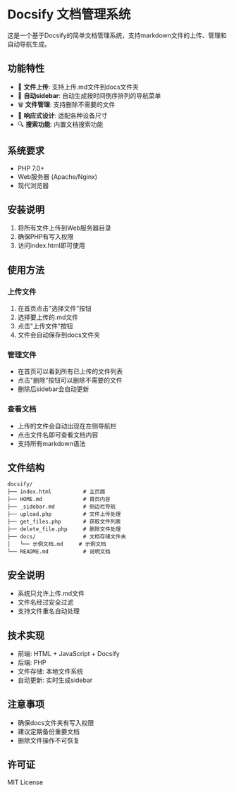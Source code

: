 # Docsify 文档管理系统

这是一个基于Docsify的简单文档管理系统，支持markdown文件的上传、管理和自动导航生成。

## 功能特性

- 📁 **文件上传**: 支持上传.md文件到docs文件夹
- 🔄 **自动sidebar**: 自动生成按时间倒序排列的导航菜单
- 🗑️ **文件管理**: 支持删除不需要的文件
- 📱 **响应式设计**: 适配各种设备尺寸
- 🔍 **搜索功能**: 内置文档搜索功能

## 系统要求

- PHP 7.0+
- Web服务器 (Apache/Nginx)
- 现代浏览器

## 安装说明

1. 将所有文件上传到Web服务器目录
2. 确保PHP有写入权限
3. 访问index.html即可使用

## 使用方法

### 上传文件
1. 在首页点击"选择文件"按钮
2. 选择要上传的.md文件
3. 点击"上传文件"按钮
4. 文件会自动保存到docs文件夹

### 管理文件
- 在首页可以看到所有已上传的文件列表
- 点击"删除"按钮可以删除不需要的文件
- 删除后sidebar会自动更新

### 查看文档
- 上传的文件会自动出现在左侧导航栏
- 点击文件名即可查看文档内容
- 支持所有markdown语法

## 文件结构

```
docsify/
├── index.html          # 主页面
├── HOME.md             # 首页内容
├── _sidebar.md         # 侧边栏导航
├── upload.php          # 文件上传处理
├── get_files.php       # 获取文件列表
├── delete_file.php     # 删除文件处理
├── docs/               # 文档存储文件夹
│   └── 示例文档.md     # 示例文档
└── README.md           # 说明文档
```

## 安全说明

- 系统只允许上传.md文件
- 文件名经过安全过滤
- 支持文件重名自动处理

## 技术实现

- 前端: HTML + JavaScript + Docsify
- 后端: PHP
- 文件存储: 本地文件系统
- 自动更新: 实时生成sidebar

## 注意事项

- 确保docs文件夹有写入权限
- 建议定期备份重要文档
- 删除文件操作不可恢复

## 许可证

MIT License
